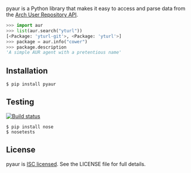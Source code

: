 pyaur is a Python library that makes it easy to access and parse data from the
[Arch User Repository API][api].

```python
>>> import aur
>>> list(aur.search("yturl"))
[<Package: 'yturl-git'>, <Package: 'yturl'>]
>>> package = aur.info("cower")
>>> package.description
'A simple AUR agent with a pretentious name'
```

[api]: https://wiki.archlinux.org/index.php/AurJson

## Installation

    $ pip install pyaur

## Testing

[![Build status][travis-image]][travis-builds]

    $ pip install nose
    $ nosetests

[travis-builds]: https://travis-ci.org/cdown/pyaur
[travis-image]: https://travis-ci.org/cdown/pyaur.png?branch=master

## License

pyaur is [ISC licensed][isc]. See the LICENSE file for full details.

[isc]: http://en.wikipedia.org/wiki/ISC_license
